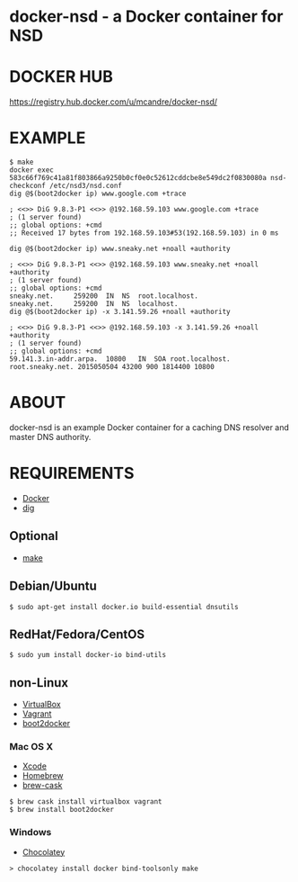# docker-nsd - a Docker container for NSD

# DOCKER HUB

https://registry.hub.docker.com/u/mcandre/docker-nsd/

# EXAMPLE

```
$ make
docker exec 583c66f769c41a81f803866a9250b0cf0e0c52612cddcbe8e549dc2f0830080a nsd-checkconf /etc/nsd3/nsd.conf
dig @$(boot2docker ip) www.google.com +trace

; <<>> DiG 9.8.3-P1 <<>> @192.168.59.103 www.google.com +trace
; (1 server found)
;; global options: +cmd
;; Received 17 bytes from 192.168.59.103#53(192.168.59.103) in 0 ms

dig @$(boot2docker ip) www.sneaky.net +noall +authority

; <<>> DiG 9.8.3-P1 <<>> @192.168.59.103 www.sneaky.net +noall +authority
; (1 server found)
;; global options: +cmd
sneaky.net.		259200	IN	NS	root.localhost.
sneaky.net.		259200	IN	NS	localhost.
dig @$(boot2docker ip) -x 3.141.59.26 +noall +authority

; <<>> DiG 9.8.3-P1 <<>> @192.168.59.103 -x 3.141.59.26 +noall +authority
; (1 server found)
;; global options: +cmd
59.141.3.in-addr.arpa.	10800	IN	SOA	root.localhost. root.sneaky.net. 2015050504 43200 900 1814400 10800
```

# ABOUT

docker-nsd is an example Docker container for a caching DNS resolver and master DNS authority.

# REQUIREMENTS

* [Docker](https://www.docker.com/)
* [dig](http://man.cx/dig)

## Optional

* [make](http://www.gnu.org/software/make/)

## Debian/Ubuntu

```
$ sudo apt-get install docker.io build-essential dnsutils
```

## RedHat/Fedora/CentOS

```
$ sudo yum install docker-io bind-utils
```

## non-Linux

* [VirtualBox](https://www.virtualbox.org/)
* [Vagrant](https://www.vagrantup.com/)
* [boot2docker](http://boot2docker.io/)

### Mac OS X

* [Xcode](http://itunes.apple.com/us/app/xcode/id497799835?ls=1&mt=12)
* [Homebrew](http://brew.sh/)
* [brew-cask](http://caskroom.io/)

```
$ brew cask install virtualbox vagrant
$ brew install boot2docker
```

### Windows

* [Chocolatey](https://chocolatey.org/)

```
> chocolatey install docker bind-toolsonly make
```
